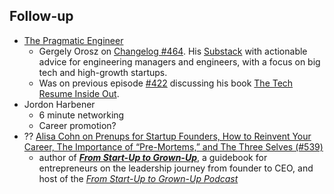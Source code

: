 ## Follow-up

 - [The Pragmatic Engineer](https://blog.pragmaticengineer.com/)
   - Gergely Orosz on [Changelog #464](https://changelog.com/podcast/464). His [Substack](https://newsletter.pragmaticengineer.com) with actionable advice for engineering managers and engineers, with a focus on big tech and high-growth startups.
   - Was on previous episode [#422](https://changelog.com/podcast/422) discussing his book [The Tech Resume Inside Out](https://thetechresume.com/).
  - Jordon Harbener
	  - 6 minute networking
	  - Career promotion?
  - ?? [Alisa Cohn on Prenups for Startup Founders, How to Reinvent Your Career, The Importance of “Pre-Mortems,” and The Three Selves (#539)](https://tim.blog/2021/10/19/alisa-cohn/)
	  - author of [**_From Start-Up to Grown-Up_**](https://www.amazon.com/Start-Up-Grown-Up-Grow-Leadership-Business/dp/1398601381/?tag=offsitoftimfe-20), a guidebook for entrepreneurs on the leadership journey from founder to CEO, and host of the [_From Start-Up to Grown-Up Podcast_](https://podcasts.google.com/feed/aHR0cHM6Ly9mZWVkcy5idXp6c3Byb3V0LmNvbS8xNzgzNjEzLnJzcw?sa=X&ved=0CAMQ4aUDahcKEwjYuqjygcbzAhUAAAAAHQAAAAAQAQ&hl=en)

<!--stackedit_data:
eyJoaXN0b3J5IjpbLTExNzQ2ODY3MTMsLTM2OTI3Mjk4Nyw5MD
Q3NzYwMDhdfQ==
-->